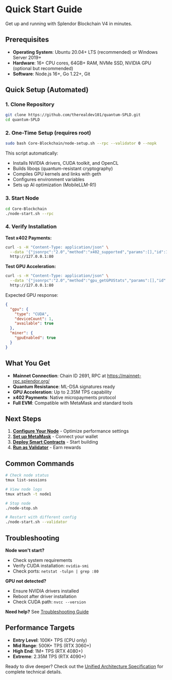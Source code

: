# Quick Start Guide

Get up and running with Splendor Blockchain V4 in minutes.

## Prerequisites

- **Operating System**: Ubuntu 20.04+ LTS (recommended) or Windows Server 2019+
- **Hardware**: 16+ CPU cores, 64GB+ RAM, NVMe SSD, NVIDIA GPU (optional but recommended)
- **Software**: Node.js 16+, Go 1.22+, Git

## Quick Setup (Automated)

### 1. Clone Repository
```bash
git clone https://github.com/therealdev101/quantum-SPLD.git
cd quantum-SPLD
```

### 2. One-Time Setup (requires root)
```bash
sudo bash Core-Blockchain/node-setup.sh --rpc --validator 0 --nopk
```

This script automatically:
- Installs NVIDIA drivers, CUDA toolkit, and OpenCL
- Builds liboqs (quantum-resistant cryptography)
- Compiles GPU kernels and links with geth
- Configures environment variables
- Sets up AI optimization (MobileLLM-R1)

### 3. Start Node
```bash
cd Core-Blockchain
./node-start.sh --rpc
```

### 4. Verify Installation

**Test x402 Payments:**
```bash
curl -s -H "Content-Type: application/json" \
  --data '{"jsonrpc":"2.0","method":"x402_supported","params":[],"id":1}' \
  http://127.0.0.1:80
```

**Test GPU Acceleration:**
```bash
curl -s -H "Content-Type: application/json" \
  --data '{"jsonrpc":"2.0","method":"gpu_getGPUStats","params":[],"id":2}' \
  http://127.0.0.1:80
```

Expected GPU response:
```json
{
  "gpu": {
    "type": "CUDA",
    "deviceCount": 1,
    "available": true
  },
  "miner": {
    "gpuEnabled": true
  }
}
```

## What You Get

- **Mainnet Connection**: Chain ID 2691, RPC at https://mainnet-rpc.splendor.org/
- **Quantum Resistance**: ML-DSA signatures ready
- **GPU Acceleration**: Up to 2.35M TPS capability
- **x402 Payments**: Native micropayments protocol
- **Full EVM**: Compatible with MetaMask and standard tools

## Next Steps

1. **[Configure Your Node](03-CONFIGURATION.md)** - Optimize performance settings
2. **[Set up MetaMask](20-METAMASK_SETUP.md)** - Connect your wallet
3. **[Deploy Smart Contracts](15-SMART_CONTRACTS.md)** - Start building
4. **[Run as Validator](11-VALIDATOR_GUIDE.md)** - Earn rewards

## Common Commands

```bash
# Check node status
tmux list-sessions

# View node logs
tmux attach -t node1

# Stop node
./node-stop.sh

# Restart with different config
./node-start.sh --validator
```

## Troubleshooting

**Node won't start?**
- Check system requirements
- Verify CUDA installation: `nvidia-smi`
- Check ports: `netstat -tulpn | grep :80`

**GPU not detected?**
- Ensure NVIDIA drivers installed
- Reboot after driver installation
- Check CUDA path: `nvcc --version`

**Need help?** See [Troubleshooting Guide](17-TROUBLESHOOTING.md)

## Performance Targets

- **Entry Level**: 100K+ TPS (CPU only)
- **Mid Range**: 500K+ TPS (RTX 3060+)
- **High End**: 1M+ TPS (RTX 4080+)
- **Extreme**: 2.35M TPS (RTX 4090+)

Ready to dive deeper? Check out the [Unified Architecture Specification](SPLENDOR_UNIFIED_QUANTUM_X402_GPU_TPS_CONSENSUS.md) for complete technical details.
